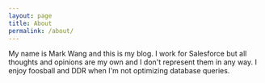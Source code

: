 ```yaml
---
layout: page
title: About
permalink: /about/
---
```


My name is Mark Wang and this is my blog. I work for Salesforce but all thoughts and opinions are my own and I don't represent them in any way. I enjoy foosball and DDR when I'm not optimizing database queries. 